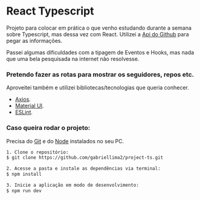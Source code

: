 # React Typescript

Projeto para colocar em prática o que venho estudando durante a semana sobre Typescript, mas dessa vez com React.
Utilizei a [Api do Github](https://docs.github.com/pt/rest) para pegar as informações.

Passei algumas dificuldades com a tipagem de Eventos e Hooks, mas nada que uma bela pesquisada na internet não resolvesse.

<h3>Pretendo fazer as rotas para mostrar os seguidores, repos etc.</h3>

Aproveitei também e utilizei bibliotecas/tecnologias que queria conhecer.

- [Axios](https://axios-http.com/ptbr/docs/intro).
- [Material UI](https://mui.com/pt/).
- [ESLint](https://eslint.org/).

<h3>Caso queira rodar o projeto:</h3>

Precisa do [Git](https://git-scm.com/) e do [Node](https://nodejs.org/en/) instalados no seu PC.

```bash 
1. Clone o repositório:
$ git clone https://github.com/gabriellima2/project-ts.git

2. Acesse a pasta e instale as dependências via terminal:
$ npm install

3. Inicie a aplicação em modo de desenvolvimento:
$ npm run dev
